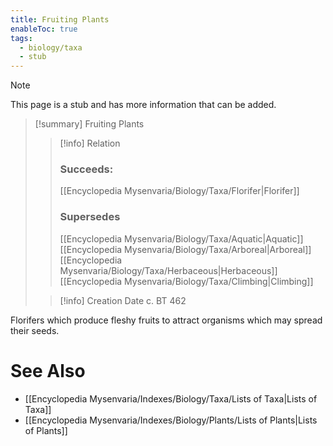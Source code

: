 ```yaml
---
title: Fruiting Plants
enableToc: true
tags:
  - biology/taxa
  - stub
---
```


> [!note]
> This page is a stub and has more information that can be added.

> [!summary] Fruiting Plants
> > [!info] Relation
> > ### Succeeds:
> > [[Encyclopedia Mysenvaria/Biology/Taxa/Florifer|Florifer]]
> > ### Supersedes 
> > [[Encyclopedia Mysenvaria/Biology/Taxa/Aquatic|Aquatic]]
> > [[Encyclopedia Mysenvaria/Biology/Taxa/Arboreal|Arboreal]]
> > [[Encyclopedia Mysenvaria/Biology/Taxa/Herbaceous|Herbaceous]]
> > [[Encyclopedia Mysenvaria/Biology/Taxa/Climbing|Climbing]]
>
> > [!info] Creation Date
> > c. BT 462

Florifers which produce fleshy fruits to attract organisms which may spread their seeds.

# See Also
- [[Encyclopedia Mysenvaria/Indexes/Biology/Taxa/Lists of Taxa|Lists of Taxa]]
- [[Encyclopedia Mysenvaria/Indexes/Biology/Plants/Lists of Plants|Lists of Plants]]
